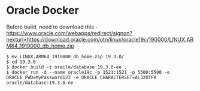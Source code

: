 # Oracle Docker

Before build, need to download this - https://www.oracle.com/webapps/redirect/signon?nexturl=https://download.oracle.com/otn/linux/oracle19c/190000/LINUX.ARM64_1919000_db_home.zip 

```shell
$ mv LINUX.ARM64_1919000_db_home.zip 19.3.0/
$ cd 19.3.0
$ docker build -t oracle/database:19.3.0-ee .
$ docker run -d --name oracle19c -p 1521:1521 -p 5500:5500 -e ORACLE_PWD=MyPassword123 -e ORACLE_CHARACTERSET=AL32UTF8 oracle/database:19.3.0-ee
```